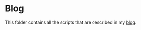 # Blog

This folder contains all the scripts that are described in my [blog](https://lalitadithya.com).